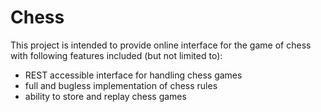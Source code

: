 # Chess

This project is intended to provide online interface for the game of chess with following features included (but not limited to):

- REST accessible interface for handling chess games
- full and bugless implementation of chess rules
- ability to store and replay chess games
